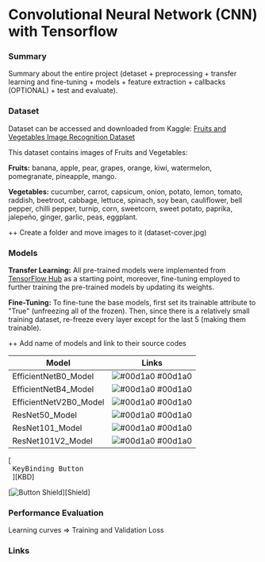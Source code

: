 
# **Convolutional Neural Network (CNN) with Tensorflow**


### **Summary**
Summary about the entire project (detaset + preprocessing + transfer learning and fine-tuning + models + feature extraction + callbacks (OPTIONAL) + test and evaluate).


### **Dataset**
Dataset can be accessed and downloaded from Kaggle: [Fruits and Vegetables Image Recognition Dataset](https://www.kaggle.com/datasets/kritikseth/fruit-and-vegetable-image-recognition)

This dataset contains images of Fruits and Vegetables:

**Fruits:** banana, apple, pear, grapes, orange, kiwi, watermelon, pomegranate, pineapple, mango.

**Vegetables:** cucumber, carrot, capsicum, onion, potato, lemon, tomato, raddish, beetroot, cabbage, lettuce, spinach, soy bean, cauliflower, bell pepper, chilli pepper, turnip, corn, sweetcorn, sweet potato, paprika, jalepeño, ginger, garlic, peas, eggplant.

++ Create a folder and move images to it (dataset-cover.jpg)


### **Models**

**Transfer Learning:** All pre-trained models were implemented from [TensorFlow Hub](https://www.tensorflow.org/hub) as a starting point, moreover, fine-tuning employed to further training the pre-trained models by updating its weights.

**Fine-Tuning:** To fine-tune the base models, first set its trainable attribute to "True" (unfreezing all of the frozen). Then, since there is a relatively small training dataset, re-freeze every layer except for the last 5 (making them trainable).

++ Add name of models and link to their source codes

| Model            |                                      Links                          |
| ----------------- | ------------------------------------------------------------------ |
| EfficientNetB0_Model | ![#00d1a0](https://via.placeholder.com/10/00b48a?text=+) #00d1a0 |
| EfficientNetB4_Model | ![#00d1a0](https://via.placeholder.com/10/00b48a?text=+) #00d1a0 |
| EfficientNetV2B0_Model | ![#00d1a0](https://via.placeholder.com/10/00b48a?text=+) #00d1a0 |
| ResNet50_Model | ![#00d1a0](https://via.placeholder.com/10/00b48a?text=+) #00d1a0 |
| ResNet101_Model | ![#00d1a0](https://via.placeholder.com/10/00b48a?text=+) #00d1a0 |
| ResNet101V2_Model | ![#00d1a0](https://via.placeholder.com/10/00b48a?text=+) #00d1a0 |


[<kbd> <br> KeyBinding Button <br> </kbd>][KBD]

[![Button Shield]][Shield]

[Button Shield]: https://img.shields.io/badge/Shield_Buttons-37a779?style=for-the-badge

### **Performance Evaluation**

Learning curves => Training and Validation Loss


### **Links**




